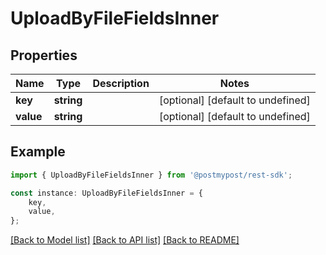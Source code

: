# UploadByFileFieldsInner


## Properties

Name | Type | Description | Notes
------------ | ------------- | ------------- | -------------
**key** | **string** |  | [optional] [default to undefined]
**value** | **string** |  | [optional] [default to undefined]

## Example

```typescript
import { UploadByFileFieldsInner } from '@postmypost/rest-sdk';

const instance: UploadByFileFieldsInner = {
    key,
    value,
};
```

[[Back to Model list]](../README.md#documentation-for-models) [[Back to API list]](../README.md#documentation-for-api-endpoints) [[Back to README]](../README.md)
